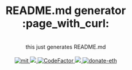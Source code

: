 
<h1 align="center">
  README.md generator :page_with_curl:
</h1>
<br />
<div align="center">
  this just generates README.md 
</div>
<br />
<div align="center">
  <a href="https://github.com/piotrostr/readme_generator/blob/HEAD/MIT">
    <img src="https://img.shields.io/badge/license-MIT-blue.svg" alt="mit" />
  </a>
  <a href="https://github.com/piotrostr/readme_generator/actions/workflows/main.yml">
    <img src="https://github.com/piotrostr/readme_generator/actions/workflows/main.yml/badge.svg" />
  </a>
  <a href="https://www.codefactor.io/repository/github/piotrostr/readme_generator">
    <img src="https://www.codefactor.io/repository/github/piotrostr/readme_generator/badge" alt="CodeFactor" />
  </a>
  <a href="https://codecov.io/gh/piotrostr/readme_generator">
    <img src="https://codecov.io/gh/piotrostr/readme_generator/branch/master/graph/badge.svg?token=zXTysoqOXv"/>
  </a>
  <a href="https://en.cryptobadges.io/donate/0x2eD29d982B0120d49899a7cC7AfE7f5d5435bC97">
    <img src="https://camo.githubusercontent.com/e96ba7a90d666c76a314e022e072252435a4b271d63b5959e0d4cd7fdbb1032e/68747470733a2f2f656e2e63727970746f6261646765732e696f2f62616467652f6d6963726f2f307865386364663032656664386162306134393064376232636231333535333338396339626339333265" alt="donate-eth" />
  </a>
</div>

